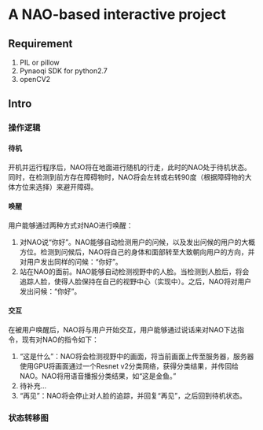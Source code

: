 # A NAO-based interactive project

## Requirement
1. PIL or pillow
2. Pynaoqi SDK for python2.7
3. openCV2

## Intro
### 操作逻辑
#### 待机
开机并运行程序后，NAO将在地面进行随机的行走，此时的NAO处于待机状态。同时，在检测到前方存在障碍物时，NAO将会左转或右转90度（根据障碍物的大体方位来选择）来避开障碍。
#### 唤醒
用户能够通过两种方式对NAO进行唤醒：
1. 对NAO说“你好”。NAO能够自动检测用户的问候，以及发出问候的用户的大概方位。检测到问候后，NAO将自己的身体和面部转至大致朝向用户的方向，并对用户发出同样的问候：“你好”。
2. 站在NAO的面前。NAO能够自动检测视野中的人脸。当检测到人脸后，将会追踪人脸，使得人脸保持在自己的视野中心（实现中）。之后，NAO将对用户发出问候：“你好”。
#### 交互
在被用户唤醒后，NAO将与用户开始交互，用户能够通过说话来对NAO下达指令，现有对NAO的指令如下：
1. “这是什么”：NAO将会检测视野中的画面，将当前画面上传至服务器，服务器使用GPU将画面通过一个Resnet v2分类网络，获得分类结果，并传回给NAO。NAO将用语音播报分类结果，如“这是金鱼。”
2. 待补充...
3. “再见”：NAO将会停止对人脸的追踪，并回复“再见”，之后回到待机状态。
### 状态转移图
<img src="" width="" height="" />



